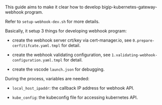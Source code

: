 This guide aims to make it clear how to develop bigip-kubernetes-gateway-webhook program.

Refer to `setup-webhook-dev.sh` for more details.

Basically, it setup 3 things for developing webhook program:

* create the webhook server crt/key via cert-manager.io, see `0.prepare-cerfitifcate.yaml.tmpl` for detail.

* create the webhook validating configuration, see `1.validating-webhook-configuration.yaml.tmpl` for detail.

* create the vscode `launch.json` for debugging.

During the process, variables are needed:

* `local_host_ipaddr`: the callback IP address for webhook API.

* `kube_config`: the kubeconfig file for accessing kubernetes API.